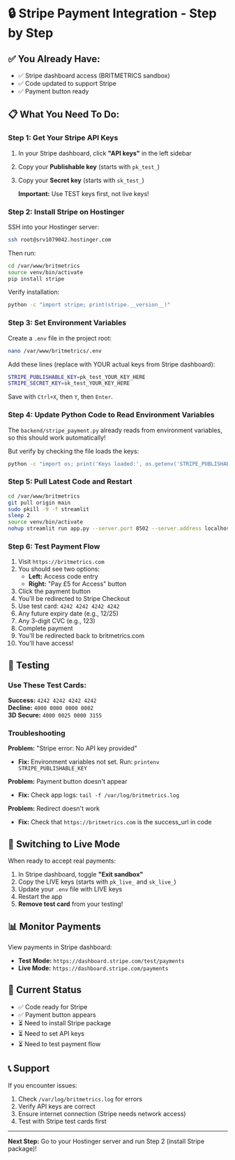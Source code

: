 # 🔒 Stripe Payment Integration - Step by Step

## ✅ You Already Have:
- ✅ Stripe dashboard access (BRITMETRICS sandbox)
- ✅ Code updated to support Stripe
- ✅ Payment button ready

## 📋 What You Need To Do:

### Step 1: Get Your Stripe API Keys

1. In your Stripe dashboard, click **"API keys"** in the left sidebar
2. Copy your **Publishable key** (starts with `pk_test_`)
3. Copy your **Secret key** (starts with `sk_test_`)
   
   **Important:** Use TEST keys first, not live keys!

### Step 2: Install Stripe on Hostinger

SSH into your Hostinger server:

```bash
ssh root@srv1079042.hostinger.com
```

Then run:

```bash
cd /var/www/britmetrics
source venv/bin/activate
pip install stripe
```

Verify installation:
```bash
python -c "import stripe; print(stripe.__version__)"
```

### Step 3: Set Environment Variables

Create a `.env` file in the project root:

```bash
nano /var/www/britmetrics/.env
```

Add these lines (replace with YOUR actual keys from Stripe dashboard):

```bash
STRIPE_PUBLISHABLE_KEY=pk_test_YOUR_KEY_HERE
STRIPE_SECRET_KEY=sk_test_YOUR_KEY_HERE
```

Save with `Ctrl+X`, then `Y`, then `Enter`.

### Step 4: Update Python Code to Read Environment Variables

The `backend/stripe_payment.py` already reads from environment variables, so this should work automatically!

But verify by checking the file loads the keys:

```bash
python -c "import os; print('Keys loaded:', os.getenv('STRIPE_PUBLISHABLE_KEY')[:20] if os.getenv('STRIPE_PUBLISHABLE_KEY') else 'NOT FOUND')"
```

### Step 5: Pull Latest Code and Restart

```bash
cd /var/www/britmetrics
git pull origin main
sudo pkill -9 -f streamlit
sleep 2
source venv/bin/activate
nohup streamlit run app.py --server.port 8502 --server.address localhost --server.headless true > /var/log/britmetrics.log 2>&1 &
```

### Step 6: Test Payment Flow

1. Visit `https://britmetrics.com`
2. You should see two options:
   - **Left:** Access code entry
   - **Right:** "Pay £5 for Access" button
3. Click the payment button
4. You'll be redirected to Stripe Checkout
5. Use test card: `4242 4242 4242 4242`
6. Any future expiry date (e.g., 12/25)
7. Any 3-digit CVC (e.g., 123)
8. Complete payment
9. You'll be redirected back to britmetrics.com
10. You'll have access!

## 🧪 Testing

### Use These Test Cards:

**Success:** `4242 4242 4242 4242`  
**Decline:** `4000 0000 0000 0002`  
**3D Secure:** `4000 0025 0000 3155`

### Troubleshooting

**Problem:** "Stripe error: No API key provided"
- **Fix:** Environment variables not set. Run: `printenv STRIPE_PUBLISHABLE_KEY`

**Problem:** Payment button doesn't appear
- **Fix:** Check app logs: `tail -f /var/log/britmetrics.log`

**Problem:** Redirect doesn't work
- **Fix:** Check that `https://britmetrics.com` is the success_url in code

## 🔐 Switching to Live Mode

When ready to accept real payments:

1. In Stripe dashboard, toggle **"Exit sandbox"**
2. Copy the LIVE keys (starts with `pk_live_` and `sk_live_`)
3. Update your `.env` file with LIVE keys
4. Restart the app
5. **Remove test card** from your testing!

## 📊 Monitor Payments

View payments in Stripe dashboard:
- **Test Mode:** `https://dashboard.stripe.com/test/payments`
- **Live Mode:** `https://dashboard.stripe.com/payments`

## 🎯 Current Status

- ✅ Code ready for Stripe
- ✅ Payment button appears
- ⏳ Need to install Stripe package
- ⏳ Need to set API keys
- ⏳ Need to test payment flow

## 📞 Support

If you encounter issues:
1. Check `/var/log/britmetrics.log` for errors
2. Verify API keys are correct
3. Ensure internet connection (Stripe needs network access)
4. Test with Stripe test cards first

---

**Next Step:** Go to your Hostinger server and run Step 2 (install Stripe package)!

